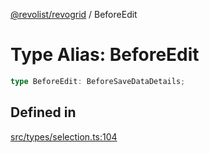 [@revolist/revogrid](README.md) / BeforeEdit

# Type Alias: BeforeEdit

```ts
type BeforeEdit: BeforeSaveDataDetails;
```

## Defined in

[src/types/selection.ts:104](https://github.com/revolist/revogrid/blob/b237f8e2bf171382439be1d1cad91b20987b8302/src/types/selection.ts#L104)
